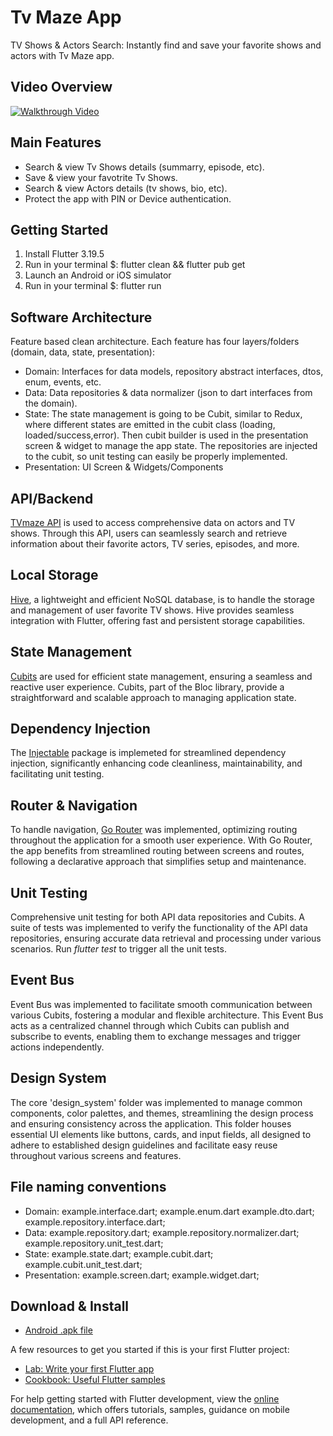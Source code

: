 # Tv Maze App

TV Shows & Actors Search: Instantly find and save your favorite shows and actors with Tv Maze app.

## Video Overview

[![Walkthrough Video](https://img.youtube.com/vi/HUzn7Ibt84g/0.jpg)](https://www.youtube.com/watch?v=HUzn7Ibt84g)


## Main Features
* Search & view Tv Shows details (summarry, episode, etc).
* Save & view your favotrite Tv Shows.
* Search & view Actors details (tv shows, bio, etc).
* Protect the app with PIN or Device authentication.


## Getting Started
1. Install Flutter 3.19.5
2. Run in your terminal $: flutter clean && flutter pub get
4. Launch an Android or iOS simulator
3. Run in your terminal $: flutter run

## Software Architecture
Feature based clean architecture. Each feature has four layers/folders (domain, data, state, presentation):

* Domain: Interfaces for data models, repository abstract interfaces, dtos, enum, events, etc.
* Data: Data repositories & data normalizer (json to dart interfaces from the domain).
* State: The state management is going to be Cubit, similar to Redux, where different states are emitted in the cubit class (loading, loaded/success,error). Then cubit builder is used in the presentation screen & widget to manage the app state. The repositories are injected to the cubit, so unit testing can easily be properly implemented.
* Presentation: UI Screen & Widgets/Components

## API/Backend
[TVmaze API](https://www.tvmaze.com/api) is used to access comprehensive data on actors and TV shows. Through this API, users can seamlessly search and retrieve information about their favorite actors, TV series, episodes, and more.

## Local Storage
[Hive](https://pub.dev/packages/hive), a lightweight and efficient NoSQL database, is to handle the storage and management of user favorite TV shows. Hive provides seamless integration with Flutter, offering fast and persistent storage capabilities.

## State Management
[Cubits](https://pub.dev/packages/flutter_bloc) are used for efficient state management, ensuring a seamless and reactive user experience. Cubits, part of the Bloc library, provide a straightforward and scalable approach to managing application state.

## Dependency Injection
The [Injectable](https://pub.dev/packages/injectable) package is implemeted for streamlined dependency injection, significantly enhancing code cleanliness, maintainability, and facilitating unit testing.

## Router & Navigation
To handle navigation, [Go Router](https://pub.dev/packages/go_router) was implemented, optimizing routing throughout the application for a smooth user experience. With Go Router, the app benefits from streamlined routing between screens and routes, following a declarative approach that simplifies setup and maintenance.

## Unit Testing
Comprehensive unit testing for both API data repositories and Cubits. A suite of tests was implemented to verify the functionality of the API data repositories, ensuring accurate data retrieval and processing under various scenarios. Run *flutter test* to trigger all the unit tests.

## Event Bus
Event Bus was implemented to facilitate smooth communication between various Cubits, fostering a modular and flexible architecture. This Event Bus acts as a centralized channel through which Cubits can publish and subscribe to events, enabling them to exchange messages and trigger actions independently.

## Design System
The core 'design_system' folder was implemented to manage common components, color palettes, and themes, streamlining the design process and ensuring consistency across the application. This folder houses essential UI elements like buttons, cards, and input fields, all designed to adhere to established design guidelines and facilitate easy reuse throughout various screens and features.

## File naming conventions
* Domain: example.interface.dart; example.enum.dart example.dto.dart; example.repository.interface.dart;
* Data: example.repository.dart; example.repository.normalizer.dart; example.repository.unit_test.dart;
* State: example.state.dart; example.cubit.dart; example.cubit.unit_test.dart;
* Presentation: example.screen.dart; example.widget.dart;
  
## Download & Install
* [Android .apk file](https://drive.google.com/file/d/1tlGzfbegj8DT-WvZXkHSuDQ61WbOvfqM/view?usp=sharing)


A few resources to get you started if this is your first Flutter project:

- [Lab: Write your first Flutter app](https://docs.flutter.dev/get-started/codelab)
- [Cookbook: Useful Flutter samples](https://docs.flutter.dev/cookbook)

For help getting started with Flutter development, view the
[online documentation](https://docs.flutter.dev/), which offers tutorials,
samples, guidance on mobile development, and a full API reference.
